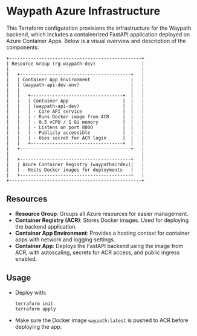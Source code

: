 # Waypath Azure Infrastructure

This Terraform configuration provisions the infrastructure for the Waypath backend, which includes a containerized FastAPI application deployed on Azure Container Apps. Below is a visual overview and description of the components:

```
+-------------------------------------------------+
| Resource Group (rg-waypath-dev)                 |
|                                                 |
|   +-----------------------------------------+   |
|   | Container App Environment               |   |
|   | (waypath-api-dev-env)                   |   |
|   |                                         |   |
|   |   +----------------------------------+  |   |
|   |   | Container App                    |  |   |
|   |   | (waypath-api-dev)                |  |   |
|   |   | - Core API service               |  |   |
|   |   | - Runs Docker image from ACR     |  |   |
|   |   | - 0.5 vCPU / 1 Gi memory         |  |   |
|   |   | - Listens on port 8000           |  |   |
|   |   | - Publicly accessible            |  |   |
|   |   | - Uses secret for ACR login      |  |   |
|   |   +----------------------------------+  |   |
|   +-----------------------------------------+   |
|                                                 |
|   +-----------------------------------------+   |
|   | Azure Container Registry (waypathacrdev)|   |
|   | - Hosts Docker images for deployments   |   |
|   +-----------------------------------------+   |
+-------------------------------------------------+
```

## Resources

- **Resource Group**: Groups all Azure resources for easier management.
- **Container Registry (ACR)**: Stores Docker images. Used for deploying the backend application.
- **Container App Environment**: Provides a hosting context for container apps with network and logging settings.
- **Container App**: Deploys the FastAPI backend using the image from ACR, with autoscaling, secrets for ACR access, and public ingress enabled.

## Usage

- Deploy with:
  ```
  terraform init
  terraform apply
  ```

- Make sure the Docker image `waypath:latest` is pushed to ACR before deploying the app.